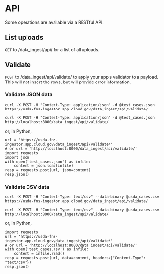API
===

Some operations are available via a RESTful API.

List uploads
------------

`GET` to /data_ingest/api/ for a list of all uploads.

Validate
--------

`POST` to /data_ingest/api/validate/ to apply your app's validator
to a payload.  This will not insert the rows, but will provide 
error information.

### Validate JSON data

    curl -X POST -H "Content-Type: application/json" -d @test_cases.json https://usda-fns-ingestor.app.cloud.gov/data_ingest/api/validate/
    
    curl -X POST -H "Content-Type: application/json" -d @test_cases.json http://localhost:8000/data_ingest/api/validate/

or, in Python,

    url = 'https://usda-fns-ingestor.app.cloud.gov/data_ingest/api/validate/'
    # or url = 'http://localhost:8000/data_ingest/api/validate/'
    import requests
    import json
    with open('test_cases.json') as infile:
        content = json.load(infile)
    resp = requests.post(url, json=content)
    resp.json()

### Validate CSV data

    curl -X POST -H "Content-Type: text/csv" --data-binary @usda_cases.csv https://usda-fns-ingestor.app.cloud.gov/data_ingest/api/validate/  
    
    curl -X POST -H "Content-Type: text/csv" --data-binary @usda_cases.csv http://localhost:8000/data_ingest/api/validate/  
    
or, in Python,

    import requests
    url = 'https://usda-fns-ingestor.app.cloud.gov/data_ingest/api/validate/'
    # or url = 'http://localhost:8000/data_ingest/api/validate/'
    with open('test_cases.csv') as infile:
        content = infile.read()
    resp = requests.post(url, data=content, headers={"Content-Type": "text/csv"})
    resp.json()
